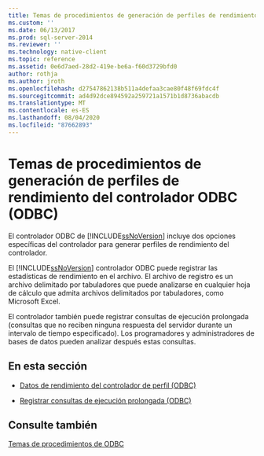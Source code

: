 ```yaml
---
title: Temas de procedimientos de generación de perfiles de rendimiento del controlador ODBC (ODBC) | Microsoft Docs
ms.custom: ''
ms.date: 06/13/2017
ms.prod: sql-server-2014
ms.reviewer: ''
ms.technology: native-client
ms.topic: reference
ms.assetid: 0e6d7aed-28d2-419e-be6a-f60d3729bfd0
author: rothja
ms.author: jroth
ms.openlocfilehash: d27547862138b511a4defaa3cae80f48f69fdc4f
ms.sourcegitcommit: ad4d92dce894592a259721a1571b1d8736abacdb
ms.translationtype: MT
ms.contentlocale: es-ES
ms.lasthandoff: 08/04/2020
ms.locfileid: "87662893"
---
```

# <a name="profiling-odbc-driver-performance-how-to-topics-odbc"></a>Temas de procedimientos de generación de perfiles de rendimiento del controlador ODBC (ODBC)
  El controlador ODBC de [!INCLUDE[ssNoVersion](../../includes/ssnoversion-md.md)] incluye dos opciones específicas del controlador para generar perfiles de rendimiento del controlador.  
  
 El [!INCLUDE[ssNoVersion](../../includes/ssnoversion-md.md)] controlador ODBC puede registrar las estadísticas de rendimiento en el archivo. El archivo de registro es un archivo delimitado por tabuladores que puede analizarse en cualquier hoja de cálculo que admita archivos delimitados por tabuladores, como Microsoft Excel.  
  
 El controlador también puede registrar consultas de ejecución prolongada (consultas que no reciben ninguna respuesta del servidor durante un intervalo de tiempo especificado). Los programadores y administradores de bases de datos pueden analizar después estas consultas.  
  
## <a name="in-this-section"></a>En esta sección  
  
-   [Datos de rendimiento del controlador de perfil &#40;ODBC&#41;](profiling-odbc-driver-performance-data.md)  
  
-   [Registrar consultas de ejecución prolongada &#40;ODBC&#41;](profiling-odbc-driver-performance-data-log-long-running-queries.md)  
  
## <a name="see-also"></a>Consulte también  
 [Temas de procedimientos de ODBC](odbc-how-to-topics.md)  
  
  
